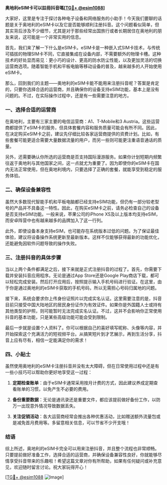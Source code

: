**奥地利eSIM卡可以註冊抖音嗎[[TG💪+ @esim1088](https://t.me/s/esim1088)]**

大家好，这里是专注于探讨各种电子设备和网络服务的小助手！今天我们要聊的话题是关于奥地利的eSIM卡以及它是否能够顺利注册抖音。这个问题看似简单，但其实背后涉及不少细节，尤其是对于那些经常出国旅行或者长期居住在奥地利的朋友来说，这可能是一个非常实用的信息。

首先，我们来了解一下什么是eSIM卡。eSIM卡是一种嵌入式SIM卡技术，与传统可插拔的物理SIM卡不同，它直接集成在设备内部，不需要额外的物理卡槽。这种技术的好处显而易见：更小巧的设计、更高的防水防尘性能，以及更加灵活的切换运营商选项。随着智能手机和平板电脑等移动设备的普及，越来越多的人开始使用eSIM卡。

那么，回到我们的主题——奥地利的eSIM卡能不能用来注册抖音呢？答案是肯定的，只要你选择合适的运营商，并且确保你的设备支持eSIM功能，基本上是没有问题的。不过，在实际操作过程中，还是有一些需要注意的地方。

### **一、选择合适的运营商**

在奥地利，主要有三家主要的电信运营商：A1、T-Mobile和3 Austria。这些运营商都提供了eSIM卡的服务，但具体套餐内容和服务质量可能会有所不同。因此，在决定购买eSIM卡之前，建议先仔细比较各家运营商提供的资费计划。比如，有些套餐可能更适合需要大量数据流量的用户，而另一些则可能更注重语音通话的质量。

另外，还需要确认你所选的运营商是否支持国际漫游服务。如果你计划短期内频繁往返于奥地利与其他国家之间，这一点就尤为重要了。因为即使你的eSIM卡在国内无法正常使用，但在奥地利境内，只要选择了正确的套餐，就能享受到稳定的服务体验。

### **二、确保设备兼容性**

虽然大多数现代智能手机和平板电脑都已经支持eSIM功能，但仍有一部分较老型号的产品并不具备这一特性。因此，在购买eSIM卡之前，请务必检查自己的设备是否支持eSIM功能。一般来说，苹果公司的iPhone XS及以上版本均支持eSIM，而安卓阵营中也有越来越多的品牌加入了这一行列。

此外，即使设备本身支持eSIM，也可能存在系统版本过低的问题。为了保证最佳体验，建议将设备操作系统更新至最新版本。这样不仅能够获得最新的功能优化，还能避免因软件问题导致的操作失败。

### **三、注册抖音的具体步骤**

当以上两个条件都满足之后，接下来就是正式注册抖音的过程了。首先，你需要下载并安装抖音应用程序。无论是通过App Store还是Google Play商店下载，都可以轻松完成安装。然后打开应用后，按照提示输入手机号码进行验证。在这里，由于你是通过奥地利的eSIM卡获取的手机号码，所以无需担心号码归属地的问题。

接下来，系统会要求你上传身份证照片以完成实名认证。这里需要注意的是，抖音目前只接受中国大陆地区的居民身份证作为有效证件。如果你是外国籍人士或持有其他类型的护照，则可能暂时无法完成实名认证。不过，这并不会影响你正常使用抖音的基本功能，只是某些高级功能可能会受到限制。

最后一步就是设置个人资料了。你可以根据自己的喜好填写昵称、头像等内容，并开始探索这个充满活力的短视频平台。从搞笑短片到才艺展示，再到生活分享，抖音上应有尽有，相信一定能满足你的需求！

### **四、小贴士**

虽然使用奥地利的eSIM卡注册抖音并没有太大障碍，但在日常使用过程中还是有一些小技巧可以帮助你更好地享受这一过程：

1. **定期检查账单**：由于eSIM卡通常采用按月计费的方式，因此建议养成定期查看账单的习惯，以免产生不必要的费用。
   
2. **备份重要数据**：无论是通讯录还是重要文件，都应该提前做好备份工作，以防万一出现意外情况导致数据丢失。
   
3. **关注促销活动**：各大运营商经常会推出各种优惠活动，比如赠送额外流量包或是减免首月费用等。多留意相关信息，可以节省不少开支哦！

### **结语**

综上所述，奥地利的eSIM卡完全可以用来注册抖音，并且整个流程也非常顺畅。只要提前做好准备工作，选择合适的运营商，并确保设备兼容性良好，你就能够尽情享受抖音带来的乐趣啦！希望这篇文章对你有所帮助，如果有任何疑问或补充意见，欢迎随时留言讨论。祝大家玩得开心！

[[TG💪+ @esim1088](https://t.me/s/esim1088) ![Image](https://i.postimg.cc/4NQfJmqS/Snipaste-2025-05-13-00-14-12.png)]